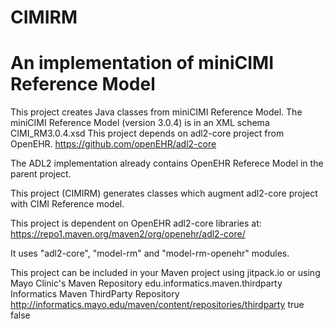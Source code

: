 # CIMIRM
An implementation of miniCIMI Reference Model
=============================================
This project creates Java classes from miniCIMI Reference Model.
The miniCIMI Reference Model (version 3.0.4) is in an XML schema
CIMI_RM3.0.4.xsd
This project depends on adl2-core project from OpenEHR.
https://github.com/openEHR/adl2-core

The ADL2 implementation already contains OpenEHR Referece Model 
in the parent project.

This project (CIMIRM) generates classes which augment adl2-core project with 
CIMI Reference model.

This project is dependent on OpenEHR adl2-core libraries at:
https://repo1.maven.org/maven2/org/openehr/adl2-core/

It uses "adl2-core", "model-rm" and "model-rm-openehr" modules.

This project can be included in your Maven project using jitpack.io or using Mayo Clinic's Maven Repository
<repository>
            <id>edu.informatics.maven.thirdparty</id>
            <name>Informatics Maven ThirdParty Repository</name>
            <url>http://informatics.mayo.edu/maven/content/repositories/thirdparty</url>
            <releases>
                <enabled>true</enabled>
            </releases>
            <snapshots>
                <enabled>false</enabled>
            </snapshots>
        </repository>


